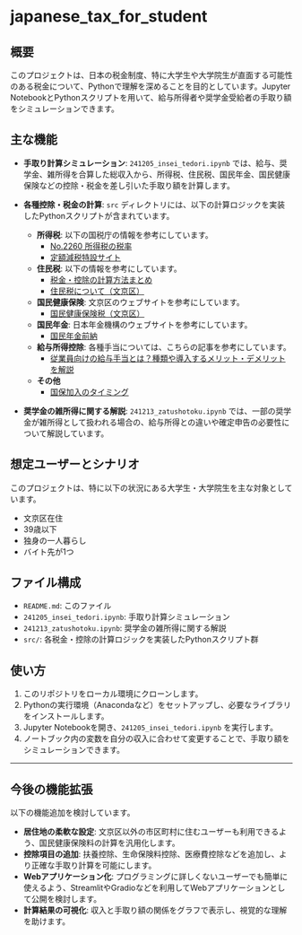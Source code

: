 # japanese_tax_for_student

## 概要

このプロジェクトは、日本の税金制度、特に大学生や大学院生が直面する可能性のある税金について、Pythonで理解を深めることを目的としています。Jupyter NotebookとPythonスクリプトを用いて、給与所得者や奨学金受給者の手取り額をシミュレーションできます。

## 主な機能

* **手取り計算シミュレーション**: `241205_insei_tedori.ipynb` では、給与、奨学金、雑所得を合算した総収入から、所得税、住民税、国民年金、国民健康保険などの控除・税金を差し引いた手取り額を計算します。
* **各種控除・税金の計算**: `src` ディレクトリには、以下の計算ロジックを実装したPythonスクリプトが含まれています。
    * **所得税**: 以下の国税庁の情報を参考にしています。
        * [No.2260 所得税の税率](https://www.nta.go.jp/taxes/shiraberu/taxanswer/shotoku/2260.htm)
        * [定額減税特設サイト](https://www.nta.go.jp/users/gensen/teigakugenzei/01.htm)
    * **住民税**: 以下の情報を参考にしています。
        * [税金・控除の計算方法まとめ](https://biz.moneyforward.com/tax_return/basic/49732/#1)
        * [住民税について（文京区）](https://www.city.bunkyo.lg.jp/b008/p000357.html#sonota)
    * **国民健康保険**: 文京区のウェブサイトを参考にしています。
        * [国民健康保険税（文京区）](https://www.city.bunkyo.lg.jp/b021/p000424.html)
    * **国民年金**: 日本年金機構のウェブサイトを参考にしています。
        * [国民年金前納](https://www.nenkin.go.jp/service/kokunen/hokenryo/zenno.html)
    * **給与所得控除**: 各種手当については、こちらの記事を参考にしています。
        * [従業員向けの給与手当とは？種類や導入するメリット・デメリットを解説](https://edenred.jp/article/employee-benefits/119/#chapter-7)
    * **その他**
        * [国保加入のタイミング](https://mynavi-ms.jp/magazine/detail/001339.html)

* **奨学金の雑所得に関する解説**: `241213_zatushotoku.ipynb` では、一部の奨学金が雑所得として扱われる場合の、給与所得との違いや確定申告の必要性について解説しています。

## 想定ユーザーとシナリオ

このプロジェクトは、特に以下の状況にある大学生・大学院生を主な対象としています。

* 文京区在住
* 39歳以下
* 独身の一人暮らし
* バイト先が1つ

## ファイル構成

* `README.md`: このファイル
* `241205_insei_tedori.ipynb`: 手取り計算シミュレーション
* `241213_zatushotoku.ipynb`: 奨学金の雑所得に関する解説
* `src/`: 各税金・控除の計算ロジックを実装したPythonスクリプト群

## 使い方

1.  このリポジトリをローカル環境にクローンします。
2.  Pythonの実行環境（Anacondaなど）をセットアップし、必要なライブラリをインストールします。
3.  Jupyter Notebookを開き、`241205_insei_tedori.ipynb` を実行します。
4.  ノートブック内の変数を自分の収入に合わせて変更することで、手取り額をシミュレーションできます。

---

## 今後の機能拡張

以下の機能追加を検討しています。

* **居住地の柔軟な設定**: 文京区以外の市区町村に住むユーザーも利用できるよう、国民健康保険料の計算を汎用化します。
* **控除項目の追加**: 扶養控除、生命保険料控除、医療費控除などを追加し、より正確な手取り計算を可能にします。
* **Webアプリケーション化**: プログラミングに詳しくないユーザーでも簡単に使えるよう、StreamlitやGradioなどを利用してWebアプリケーションとして公開を検討します。
* **計算結果の可視化**: 収入と手取り額の関係をグラフで表示し、視覚的な理解を助けます。

